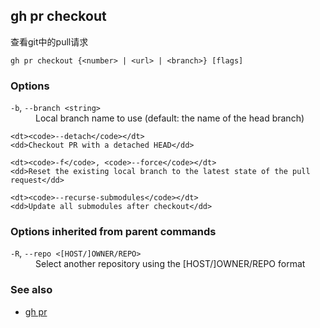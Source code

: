 

## gh pr checkout

查看git中的pull请求

```
gh pr checkout {<number> | <url> | <branch>} [flags]
```

### Options

<dl class="flags">
	<dt><code>-b</code>, <code>--branch &lt;string&gt;</code></dt>
	<dd>Local branch name to use (default: the name of the head branch)</dd>

```
<dt><code>--detach</code></dt>
<dd>Checkout PR with a detached HEAD</dd>

<dt><code>-f</code>, <code>--force</code></dt>
<dd>Reset the existing local branch to the latest state of the pull request</dd>

<dt><code>--recurse-submodules</code></dt>
<dd>Update all submodules after checkout</dd>
```

</dl>

### Options inherited from parent commands

<dl class="flags">
	<dt><code>-R</code>, <code>--repo &lt;[HOST/]OWNER/REPO&gt;</code></dt>
	<dd>Select another repository using the [HOST/]OWNER/REPO format</dd>
</dl>

### See also

-   [gh pr](./gh_pr)

